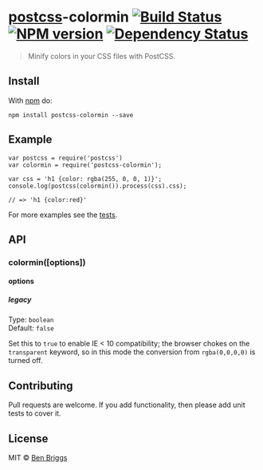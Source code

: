 <h1 id="postcsspostcss-colormin-%21build-statusci-%21npm-versionnpm-%21dependency-statusdeps"><a href="https://github.com/postcss/postcss">postcss</a>-colormin <a href="https://travis-ci.org/ben-eb/postcss-colormin"><img src="https://travis-ci.org/ben-eb/postcss-colormin.svg?branch=master" alt="Build Status" /></a> <a href="http://badge.fury.io/js/postcss-colormin"><img src="https://badge.fury.io/js/postcss-colormin.svg" alt="NPM version" /></a> <a href="https://gemnasium.com/ben-eb/postcss-colormin"><img src="https://gemnasium.com/ben-eb/postcss-colormin.svg" alt="Dependency Status" /></a></h1>

<blockquote>
  <p>Minify colors in your CSS files with PostCSS.</p>
</blockquote>

<h2 id="install">Install</h2>

<p>With <a href="https://npmjs.org/package/postcss-colormin">npm</a> do:</p>

<pre><code>npm install postcss-colormin --save
</code></pre>

<h2 id="example">Example</h2>

<pre><code class="js">var postcss = require('postcss')
var colormin = require('postcss-colormin');

var css = 'h1 {color: rgba(255, 0, 0, 1)}';
console.log(postcss(colormin()).process(css).css);

// =&gt; 'h1 {color:red}'
</code></pre>

<p>For more examples see the <a href="src/__tests__/index.js">tests</a>.</p>

<h2 id="api">API</h2>

<h3 id="colorminoptions">colormin([options])</h3>

<h4 id="options">options</h4>

<h5 id="legacy">legacy</h5>

<p>Type: <code>boolean</code><br />
Default: <code>false</code></p>

<p>Set this to <code>true</code> to enable IE &lt; 10 compatibility; the browser chokes on the
<code>transparent</code> keyword, so in this mode the conversion from <code>rgba(0,0,0,0)</code>
is turned off.</p>

<h2 id="contributing">Contributing</h2>

<p>Pull requests are welcome. If you add functionality, then please add unit tests
to cover it.</p>

<h2 id="license">License</h2>

<p>MIT © <a href="http://beneb.info">Ben Briggs</a></p>
